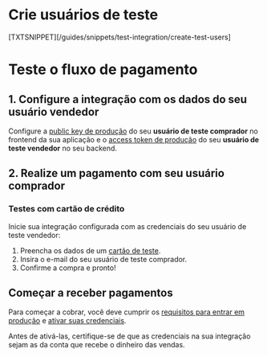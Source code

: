 # Crie usuários de teste

[TXTSNIPPET][/guides/snippets/test-integration/create-test-users]

# Teste o fluxo de pagamento
 
## 1. Configure a integração com os dados do seu usuário vendedor
 
Configure a [public key de produção]([FAKER][CREDENTIALS][URL]) do seu **usuário de teste comprador** no frontend da sua aplicação e o [access token de produção]([FAKER][CREDENTIALS][URL]) do seu **usuário de teste vendedor** no seu backend.
 
## 2. Realize um pagamento com seu usuário comprador
 
### Testes com cartão de crédito
 
Inicie sua integração configurada com as credenciais do seu usuário de teste vendedor:
 
1. Preencha os dados de um [cartão de teste](/developers/pt/guides/checkout-api/integration-test/test-cards).
1. Insira o e-mail do seu usuário de teste comprador.
2. Confirme a compra e pronto!
 
## Começar a receber pagamentos
 
Para começar a cobrar, você deve cumprir os [requisitos para entrar em produção](/developers/pt/guides/checkout-api/goto-production) e [ativar suas credenciais]([FAKER][CREDENTIALS][URL]).
 
Antes de ativá-las, certifique-se de que as credenciais na sua integração sejam as da conta que recebe o dinheiro das vendas.
